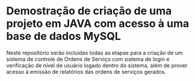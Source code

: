 # Demostração de criação de uma projeto em JAVA com acesso à uma base de dados MySQL
Neste repositório serão incluidas todas as etapas para a criação de um sistema de controle de Ordens de Serviço com sistema de login e verificação de nível de usuário logado dentro do sistema, além de prover acesso á emissão de relatórios das ordens de serviços gerados.

